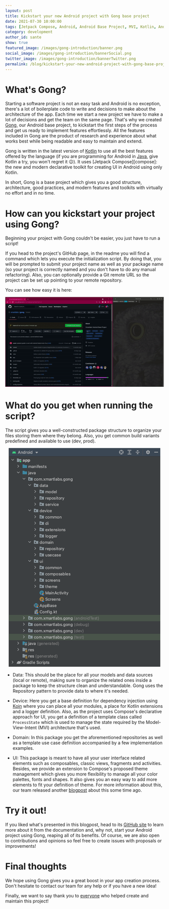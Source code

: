 ```yaml
---
layout: post
title: Kickstart your new Android project with Gong base project 
date: 2021-07-30 10:00:00
tags: [Jetpack Compose, Android, Android Base Project, MVI, Kotlin, Android Development, Declarative Toolkit, Base Project, Template]
category: development
author_id: sante
show: true
featured_image: /images/gong-introduction/banner.png
social_image: /images/gong-introduction/bannerSocial.png
twitter_image: /images/gong-introduction/bannerTwitter.png
permalink: /blog/kickstart-your-new-android-project-with-gong-base-project/
---
```


# What's Gong?

Starting a software project is not an easy task and Android is no exception, there's a lot of boilerplate code to write and decisions to make about the architecture of the app.
Each time we start a new project we have to make a lot of decisions and get the team on the same page.
That's why we created [Gong][gong], our Android base project, to kickstart the first steps of the process and get us ready to implement features effortlessly.
All the features included in Gong are the product of research and experience about what works best while being readable and easy to maintain and extend.


Gong is written in the latest version of [Kotlin][kotlin] to use all the best features offered by the language (if you are programming for Android in [Java][java], give Kotlin a try, you won't regret it :wink:).
It uses [Jetpack Compose][compose]: the new and modern declarative toolkit for creating UI in Android using only Kotlin.

In short, Gong is a base project which gives you a good structure, architecture, good practices, and modern features and toolkits with virtually no effort and in no time.

# How can you kickstart your project using Gong?
Beginning your project with Gong couldn't be easier, you just have to run a script! 

If you head to the project's GitHub page, in the readme you will find a command which lets you execute the initialization script.
By doing that, you will be prompted to submit your project name as well as your package name (so your project is correctly named and you don't have to do any manual refactoring).
Also, you can optionally provide a Git remote URL so the project can be set up pointing to your remote repository.

You can see how easy it is here:

<p style="text-align:center;">
<img src="/images/gong-introduction/howto.gif" alt="How to start using it">
</p>

# What do you get when running the script?
The script gives you a well-constructed package structure to organize your files storing them where they belong.
Also, you get common build variants predefined and available to use (dev, prod).

<p style="text-align:center;">
<img src="/images/gong-introduction/projectTree.png" alt="Generated project tree"/>
</p>

- Data: This should be the place for all your models and data sources (local or remote), making sure to organize the related ones inside a package to keep the structure clean and understandable.
Gong uses the Repository pattern to provide data to where it's needed.

- Device: Here you get a base definition for dependency injection using [Koin][koin] where you can place all your modules, a place for Kotlin extensions and a logger definition.
Also, as the project uses Compose's declarative approach for UI, you get a definition of a template class called `ProcessState` which is used to manage the state required by the Model-View-Intent (MVI) architecture that's used.

- Domain: In this package you get the aforementioned repositories as well as a template use case definition accompanied by a few implementation examples.

- UI: This package is meant to have all your user interface related elements such as composables, classic views, fragments and activities.
Besides, we provide an extension to Compose's proposed theme management which gives you more flexibility to manage all your color palettes, fonts and shapes.
It also gives you an easy way to add more elements to fit your definition of theme.
For more information about this, our team released another [blogpost][mirland] about this some time ago.

# Try it out!
If you liked what's presented in this blogpost, head to its [GitHub site][gong] to learn more about it from the documentation and, why not, start your Android project using Gong, reaping all of its benefits.
Of course, we are also open to contributions and opinions so feel free to create issues with proposals or improvements!

# Final thoughts
We hope using Gong gives you a great boost in your app creation process. Don't hesitate to contact our team for any help or if you have a new idea!

Finally, we want to say thank you to [everyone][contributors] who helped create and maintain this project!

[gong]: https://github.com/xmartlabs/gong
[mirland]: https://blog.xmartlabs.com/blog/extending-material-theme-in-jetpack-compose/
[kotlin]: https://kotlinlang.org/
[java]: https://java.com
[koin]: https://insert-koin.io/
[contributors]: https://github.com/xmartlabs/gong/graphs/contributors
